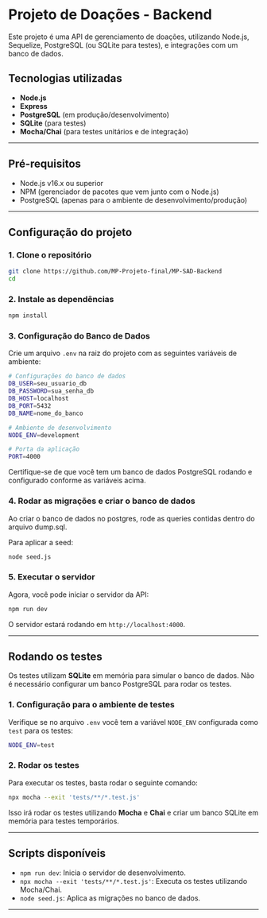 # Projeto de Doações - Backend

Este projeto é uma API de gerenciamento de doações, utilizando Node.js, Sequelize, PostgreSQL (ou SQLite para testes), e integrações com um banco de dados.

## Tecnologias utilizadas

- **Node.js**
- **Express**
- **PostgreSQL** (em produção/desenvolvimento)
- **SQLite** (para testes)
- **Mocha/Chai** (para testes unitários e de integração)

---

## Pré-requisitos

- Node.js v16.x ou superior
- NPM (gerenciador de pacotes que vem junto com o Node.js)
- PostgreSQL (apenas para o ambiente de desenvolvimento/produção)

---

## Configuração do projeto

### 1. Clone o repositório

```bash
git clone https://github.com/MP-Projeto-final/MP-SAD-Backend
cd 
```

### 2. Instale as dependências

```bash
npm install
```

### 3. Configuração do Banco de Dados

Crie um arquivo `.env` na raiz do projeto com as seguintes variáveis de ambiente:

```bash
# Configurações do banco de dados
DB_USER=seu_usuario_db
DB_PASSWORD=sua_senha_db
DB_HOST=localhost
DB_PORT=5432
DB_NAME=nome_do_banco

# Ambiente de desenvolvimento
NODE_ENV=development

# Porta da aplicação
PORT=4000
```

Certifique-se de que você tem um banco de dados PostgreSQL rodando e configurado conforme as variáveis acima.

### 4. Rodar as migrações e criar o banco de dados

Ao criar o banco de dados no postgres, rode as queries contidas dentro do arquivo dump.sql.

Para aplicar a seed:

```bash
node seed.js
```

### 5. Executar o servidor

Agora, você pode iniciar o servidor da API:

```bash
npm run dev
```

O servidor estará rodando em `http://localhost:4000`.

---

## Rodando os testes

Os testes utilizam **SQLite** em memória para simular o banco de dados. Não é necessário configurar um banco PostgreSQL para rodar os testes.

### 1. Configuração para o ambiente de testes

Verifique se no arquivo `.env` você tem a variável `NODE_ENV` configurada como `test` para os testes:

```bash
NODE_ENV=test
```

### 2. Rodar os testes

Para executar os testes, basta rodar o seguinte comando:

```bash
npx mocha --exit 'tests/**/*.test.js'
```

Isso irá rodar os testes utilizando **Mocha** e **Chai** e criar um banco SQLite em memória para testes temporários.

---

## Scripts disponíveis

- `npm run dev`: Inicia o servidor de desenvolvimento.
- `npx mocha --exit 'tests/**/*.test.js'`: Executa os testes utilizando Mocha/Chai.
- `node seed.js`: Aplica as migrações no banco de dados.

---


